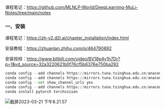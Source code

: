 课程笔记：https://github.com/MLNLP-World/DeepLearning-MuLi-Notes/tree/main/notes

### 一、安装

课程笔记：https://zh-v2.d2l.ai/chapter_installation/index.html

安装教程：https://zhuanlan.zhihu.com/p/464790892

安装视频：https://www.bilibili.com/video/BV18p4y1h7Dr?p=1&vd_source=32a3220621b0f76cf5b6376e750ba292

```python
conda config --add channels https://mirrors.tuna.tsinghua.edu.cn/anaconda/pkgs/free/
conda config --add channels https://mirrors.tuna.tsinghua.edu.cn/anaconda/pkgs/main/
conda config --set show_channel_urls yes
conda config --add channels https://mirrors.tuna.tsinghua.edu.cn/anaconda/cloud/pytorch/
conda install pytorch torchvision

```

![截屏2023-03-21 下午8.21.57](https://p.ipic.vip/viizbm.png)